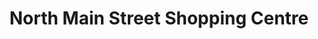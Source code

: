 ---
title: "North Main Street Shopping Centre"
url: /cork/north-main-street-shopping-centre/
shop: Einkaufszentrum
---